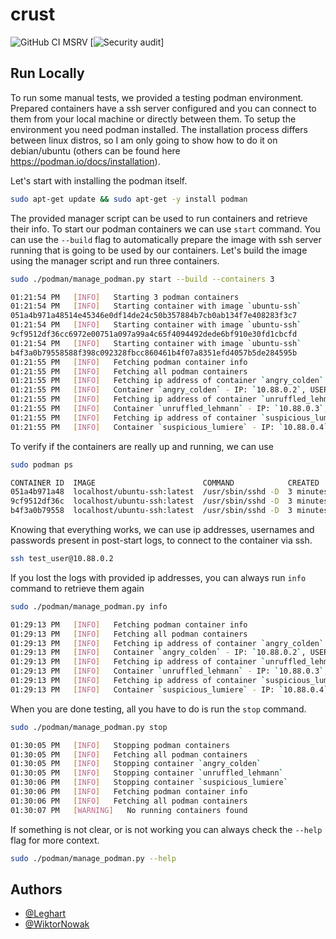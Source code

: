 # crust
![GitHub CI MSRV](https://github.com/Leghart/crust/actions/workflows/msrv.yml/badge.svg)
[![Security audit](https://github.com/Leghart/crust/actions/workflows/audit.yml/badge.svg)]

## Run Locally

To run some manual tests, we provided a testing podman environment. Prepared containers have a ssh server configured and you can connect to them from your local machine or directly between them. To setup the environment you need podman installed. The installation process differs between linux distros, so I am only going to show how to do it on debian/ubuntu (others can be found here https://podman.io/docs/installation).

Let's start with installing the podman itself.
```bash
sudo apt-get update && sudo apt-get -y install podman
```
The provided manager script can be used to run containers and retrieve their info. To start our podman containers we can use `start` command. You can use the `--build` flag to automatically prepare the image with ssh server running that is going to be used by our containers. Let's build the image using the manager script and run three containers.
```bash
sudo ./podman/manage_podman.py start --build --containers 3

01:21:54 PM   [INFO]   Starting 3 podman containers
01:21:54 PM   [INFO]   Starting container with image `ubuntu-ssh`
051a4b971a48514e45346e0df14de24c50b357884b7cb0ab134f7e408283f3c7
01:21:54 PM   [INFO]   Starting container with image `ubuntu-ssh`
9cf9512df36cc6972e00751a097a99a4c65f4094492dede6bf910e30fd1cbcfd
01:21:54 PM   [INFO]   Starting container with image `ubuntu-ssh`
b4f3a0b79558588f398c092328fbcc860461b4f07a8351efd4057b5de284595b
01:21:55 PM   [INFO]   Fetching podman container info
01:21:55 PM   [INFO]   Fetching all podman containers
01:21:55 PM   [INFO]   Fetching ip address of container `angry_colden`
01:21:55 PM   [INFO]   Container `angry_colden` - IP: `10.88.0.2`, USER: `test_user`, PASSWD: `1234`
01:21:55 PM   [INFO]   Fetching ip address of container `unruffled_lehmann`
01:21:55 PM   [INFO]   Container `unruffled_lehmann` - IP: `10.88.0.3`, USER: `test_user`, PASSWD: `1234`
01:21:55 PM   [INFO]   Fetching ip address of container `suspicious_lumiere`
01:21:55 PM   [INFO]   Container `suspicious_lumiere` - IP: `10.88.0.4`, USER: `test_user`, PASSWD: `1234`
```
To verify if the containers are really up and running, we can use
```bash
sudo podman ps

CONTAINER ID  IMAGE                        COMMAND            CREATED        STATUS            PORTS       NAMES
051a4b971a48  localhost/ubuntu-ssh:latest  /usr/sbin/sshd -D  3 minutes ago  Up 3 minutes ago              angry_colden
9cf9512df36c  localhost/ubuntu-ssh:latest  /usr/sbin/sshd -D  3 minutes ago  Up 3 minutes ago              unruffled_lehmann
b4f3a0b79558  localhost/ubuntu-ssh:latest  /usr/sbin/sshd -D  3 minutes ago  Up 3 minutes ago              suspicious_lumiere
```
Knowing that everything works, we can use ip addresses, usernames and passwords present in post-start logs, to connect to the container via ssh.
```bash
ssh test_user@10.88.0.2
```
If you lost the logs with provided ip addresses, you can always run `info` command to retrieve them again
```bash
sudo ./podman/manage_podman.py info

01:29:13 PM   [INFO]   Fetching podman container info
01:29:13 PM   [INFO]   Fetching all podman containers
01:29:13 PM   [INFO]   Fetching ip address of container `angry_colden`
01:29:13 PM   [INFO]   Container `angry_colden` - IP: `10.88.0.2`, USER: `test_user`, PASSWD: `1234`
01:29:13 PM   [INFO]   Fetching ip address of container `unruffled_lehmann`
01:29:13 PM   [INFO]   Container `unruffled_lehmann` - IP: `10.88.0.3`, USER: `test_user`, PASSWD: `1234`
01:29:13 PM   [INFO]   Fetching ip address of container `suspicious_lumiere`
01:29:13 PM   [INFO]   Container `suspicious_lumiere` - IP: `10.88.0.4`, USER: `test_user`, PASSWD: `1234`
```
When you are done testing, all you have to do is run the `stop` command.
```bash
sudo ./podman/manage_podman.py stop

01:30:05 PM   [INFO]   Stopping podman containers
01:30:05 PM   [INFO]   Fetching all podman containers
01:30:05 PM   [INFO]   Stopping container `angry_colden`
01:30:05 PM   [INFO]   Stopping container `unruffled_lehmann`
01:30:06 PM   [INFO]   Stopping container `suspicious_lumiere`
01:30:06 PM   [INFO]   Fetching podman container info
01:30:06 PM   [INFO]   Fetching all podman containers
01:30:07 PM   [WARNING]   No running containers found
```
If something is not clear, or is not working you can always check the `--help` flag for more context.
```bash
sudo ./podman/manage_podman.py --help
```
## Authors

- [@Leghart](https://github.com/Leghart)
- [@WiktorNowak](https://github.com/WiktorNowak98)
